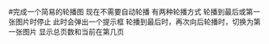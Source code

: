 #完成一个简易的轮播图
    现在不需要自动轮播
    有两种轮播方式
        轮播到最后或第一张图片时停止
            此时会弹出一个提示框
        轮播到最后时，再次向后轮播时，切换为第一张图片
    显示总页数和当前在第几页